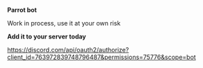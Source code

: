**Parrot bot**

Work in process, use it at your own risk

**Add it to your server today**

https://discord.com/api/oauth2/authorize?client_id=763972839748796487&permissions=75776&scope=bot

